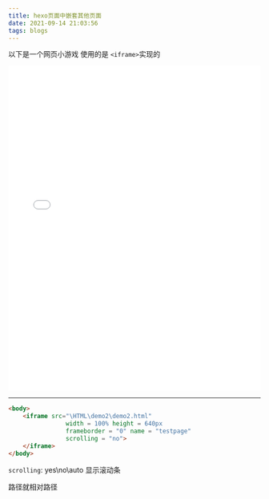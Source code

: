 ```yaml
---
title: hexo页面中嵌套其他页面
date: 2021-09-14 21:03:56
tags: blogs
---
```




以下是一个网页小游戏
使用的是 `<iframe>`实现的



<body>
	<iframe	src="\HTML\demo2\demo2.html"
			marginwidth='0' marginheight='0'
			width = 100% height = 650px
	        frameborder = "0" name = "testpage"
			visibility:inherit
			z-index:1
	        scrolling = "no">
	</iframe>
</body>





---


```html
<body>
	<iframe	src="\HTML\demo2\demo2.html" 
            	width = 100% height = 640px 
            	frameborder = "0" name = "testpage" 
            	scrolling = "no">
	</iframe>
</body>
```



`scrolling`: yes\no\auto 显示滚动条

路径就相对路径